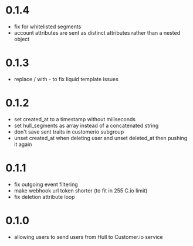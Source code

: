 # 0.1.4
- fix for whitelisted segments
- account attributes are sent as distinct attributes rather than a nested object

# 0.1.3
- replace / with - to fix liquid template issues

# 0.1.2

- set created_at to a timestamp without miliseconds
- set hull_segments as array instead of a concatenated string
- don't save sent traits in customerio subgroup
- unset created_at when deleting user and unset deleted_at then pushing it again

# 0.1.1

- fix outgoing event filtering
- make webhook url token shorter (to fit in 255 C.io limit)
- fix deletion attribute loop

# 0.1.0

- allowing users to send users from Hull to Customer.io service
